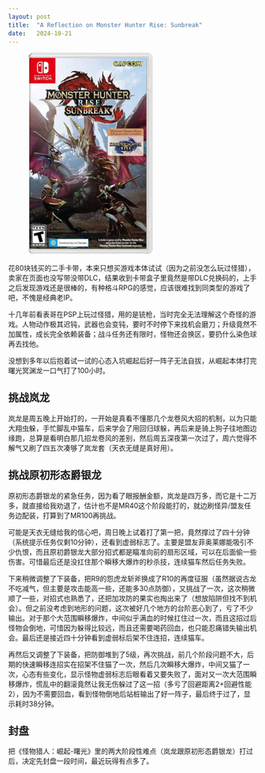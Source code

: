 ```yaml
---
layout: post
title:  "A Reflection on Monster Hunter Rise: Sunbreak"
date:   2024-10-21
---
```

<figure><img src="/assets/img/20241021-1.jpg" width="60%" /></figure>

花80块钱买的二手卡带，本来只想买游戏本体试试（因为之前没怎么玩过怪猎），卖家在页面也没写带没带DLC，结果收到卡带盒子里竟然是带DLC兑换码的，上手之后发现游戏还是很棒的，有种格斗RPG的感觉，应该很难找到同类型的游戏了吧，不愧是经典老IP。

十几年前看表哥在PSP上玩过怪猎，用的是铳枪，当时完全无法理解这个奇怪的游戏。人物动作极其迟钝，武器也会变钝，要时不时停下来找机会磨刀；升级竟然不加属性，成长完全依赖装备；战斗任务还有限时，怪物还会换区，要扔什么染色球再去找他。

没想到多年以后抱着试一试的心态入坑崛起后好一阵子无法自拔，从崛起本体打完曙光冥渊龙一口气打了100小时。

## 挑战岚龙

岚龙是周五晚上开始打的，一开始是真看不懂那几个龙卷风大招的机制，以为只能大翔虫躲，手忙脚乱中猫车，后来学会了用回归球躲，再后来是骑上狗子往地图边缘跑，总算是看明白那几招龙卷风的差别，然后周五深夜第一次过了，周六觉得不解气又刷了四五次凑够了岚龙套（天衣无缝是真好用）。

## 挑战原初形态爵银龙

原初形态爵银龙的紧急任务，因为看了眼报酬金额，岚龙是四万多，而它是十二万多，就直接给我劝退了，估计也不是MR40这个阶段能打的，就边刷怪异/盟友任务边配装，打算到了MR100再挑战。

可能是天衣无缝给我的信心吧，周日晚上试着打了第一把，竟然撑过了四十分钟（系统提示任务仅剩10分钟），还看到虚弱标志了。主要是盟友菲奥莱娜能吸引不少仇恨，而且原初爵银龙大部分招式都是瞄准向前的扇形区域，可以在后面偷一些伤害。可惜最后还是没扛住那个瞬移大爆炸的秒杀技，连续猫车然后任务失败。

下来稍微调整了下装备，把R9的怨虎龙斩斧换成了R10的再度征服（虽然据说古龙不吃减气，但主要是攻击能高一些，还能多30点防御），又挑战了一次，这次稍微顺了一些，对招式也熟悉了，还把加攻防的果实也掏出来了（想放陷阱但找不到机会）。但之前没考虑到地形的问题，这次被好几个地方的台阶恶心到了，亏了不少输出。对于那个大范围瞬移爆炸，中间似乎满血的时候扛住过一次，而且这招过后怪物会倒地，可惜因为躲得比较远，而且还需要喝药回血，也只能忍痛错失输出机会。最后还是接近四十分钟看到虚弱标后架不住连招，连续猫车。

再然后又调整了下装备，把防御堆到了5级，再次挑战，前几个阶段问题不大，后期的快速瞬移连招实在招架不住猫了一次，然后几次瞬移大爆炸，中间又猫了一次，心态有些变化，显示怪物虚弱标志后眼看着又要失败了，面对又一次大范围瞬移爆炸，慌乱中的翻滚竟然让我无伤躲过了这一招（多亏了回避距离2+回避性能2），因为不需要回血，看到怪物倒地后站桩输出了好一阵子，最后终于过了，显示耗时38分钟。

## 封盘

把《怪物猎人：崛起-曙光》里的两大阶段性难点（岚龙跟原初形态爵银龙）打过后，决定先封盘一段时间，最近玩得有点多了。

